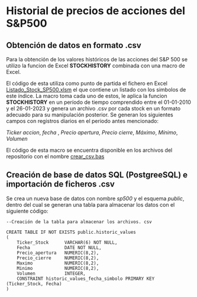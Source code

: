 # Historial de precios de acciones del S&P500

## Obtención de datos en formato .csv

Para la obtención de los valores históricos de las acciones del S&P 500 se utilizo la funcion de Excel **STOCKHISTORY** combinada con una macro de Excel. 

El código de esta utiliza como punto de partida el fichero en Excel [Listado_Stock_SP500.xlsm](https://github.com/DanielDataAnalyst/Data-Analyst-Portfolio/tree/main/Stocks%20S%26P500) el que contiene un listado con los simbolos de este índice. La macro toma cada uno de estos, le aplica la funcion **STOCKHISTORY** en un período de tiempo comprendido entre el 01-01-2010 y el 26-01-2023 y genera un archivo .csv por cada stock en un formato adecuado para su manipulación posterior.
Se generan los siguientes campos con registros diarios en el periodo antes mencionado: 

*Ticker accion*, *fecha* , *Precio apertura*, *Precio cierre*, *Máximo*, *Mínimo*, *Volumen*

El código de esta macro se encuentra disponible en los archivos del repositorio con el nombre [crear_csv.bas](https://github.com/DanielDataAnalyst/Data-Analyst-Portfolio/blob/main/Stocks%20S%26P500/crear_csv.bas)


## Creación de base de datos SQL (PostgreeSQL) e importación de ficheros .csv

Se crea un nueva base de datos con nombre *sp500* y el esquema *public*, dentro del cual se generan una tabla para almacenar los datos con el siguiente código:

```
--Creación de la tabla para almacenar los archivos. csv

CREATE TABLE IF NOT EXISTS public.historic_values
(
	Ticker_Stock      VARCHAR(6) NOT NULL,
	Fecha             DATE NOT NULL,
	Precio_apertura   NUMERIC(8,2), 
	Precio_cierre     NUMERIC(8,2),
	Maximo            NUMERIC(8,2),
	Minimo            NUMERIC(8,2), 
	Volumen           INTEGER,
	CONSTRAINT historic_values_fecha_simbolo PRIMARY KEY (Ticker_Stock, Fecha)
)

```



